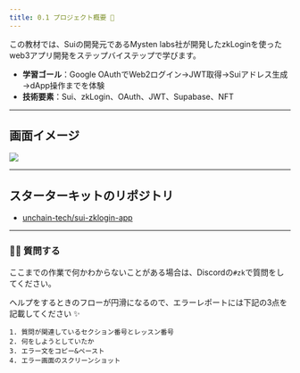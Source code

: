 ```yaml
---
title: 0.1 プロジェクト概要 👋
---
```

この教材では、Suiの開発元であるMysten labs社が開発したzkLoginを使ったweb3アプリ開発をステップバイステップで学びます。

- **学習ゴール**：Google OAuthでWeb2ログイン→JWT取得→Suiアドレス生成→dApp操作までを体験
- **技術要素**：Sui、zkLogin、OAuth、JWT、Supabase、NFT

---

## 画面イメージ

![](/images/Sui-zklogin/section-0/0.png)

---

## スターターキットのリポジトリ
- [unchain-tech/sui-zklogin-app](https://github.com/unchain-tech/sui-zklogin-app)

---

### 🙋‍♂️ 質問する

ここまでの作業で何かわからないことがある場合は、Discordの`#zk`で質問をしてください。

ヘルプをするときのフローが円滑になるので、エラーレポートには下記の3点を記載してください ✨

```
1. 質問が関連しているセクション番号とレッスン番号
2. 何をしようとしていたか
3. エラー文をコピー&ペースト
4. エラー画面のスクリーンショット
```
